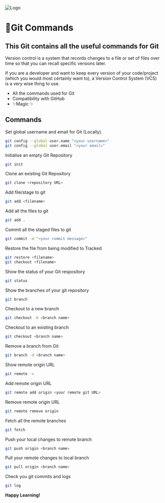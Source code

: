 ![Logo](https://github.com/harshitsahu2311/DevOps-Tools-Notes/blob/main/Git/github.gif)
# 🔗Git Commands
## This Git contains all the useful commands for Git 

Version control is a system that records changes to a file or set of files over time so that you can recall specific versions later.

If you are a developer and want to keep every version of your code/project (which you would most certainly want to), a Version Control System (VCS) is a very wise thing to use.

- All the commands used for Git
- Compatibility with GitHub
- ✨Magic ✨

## Commands

Set global username and email for Git (Locally).

```sh
git config --global user.name "<your username>"
git config --global user.email "<your email>"
```

Initialise an empty Git Repository

```sh
git init
```

Clone an existing Git Repository 

```sh
git clone <repository URL>
```

Add file/stage to git

```sh
git add <filename>
```

Add all the files to git

```sh
git add .
```

Commit all the staged files to git

```sh
git commit -m "<your commit message>"
```

Restore the file from being modified to Tracked

```sh
git restore <filename>
git checkout <filename>
```

Show the status of your Git respository

```sh
git status
```

Show the branches of your git repository

```sh
git branch
```

Checkout to a new branch

```sh
git checkout -b <branch name>
```

Checkout to an existing branch

```sh
git checkout <branch name>
```

Remove a branch from Git

```sh
git branch -d <branch name>
```

Show remote origin URL

```sh
git remote -v
```

Add remote origin URL

```sh
git remote add origin <your remote git URL>
```

Remove remote origin URL

```sh
git remote remove origin 
```

Fetch all the remote branches

```sh
git fetch
```
Push your local changes to remote branch

```sh
git push origin <branch name>
```

Pull your remote changes to local branch

```sh
git pull origin <branch name>
```

Check you git commits and logs

```sh
git log
```

**Happy Learning!**
